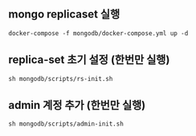 ## mongo replicaset 실행     

```
docker-compose -f mongodb/docker-compose.yml up -d
```

## replica-set 초기 설정 (한번만 실행)   

```
sh mongodb/scripts/rs-init.sh
```    

## admin 계정 추가 (한번만 실행)    

```
sh mongodb/scripts/admin-init.sh
```         


